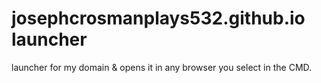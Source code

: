 # josephcrosmanplays532.github.io launcher
launcher for my domain & opens it in any browser you select in the CMD.
